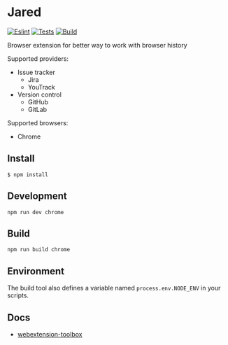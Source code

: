 # Jared
[![Eslint](https://github.com/Akurganow/jared/actions/workflows/eslint.yml/badge.svg)](https://github.com/Akurganow/jared/actions/workflows/eslint.yml)
[![Tests](https://github.com/Akurganow/jared/actions/workflows/tests.yml/badge.svg)](https://github.com/Akurganow/jared/actions/workflows/tests.yml)
[![Build](https://github.com/Akurganow/jared/actions/workflows/build.yml/badge.svg)](https://github.com/Akurganow/jared/actions/workflows/build.yml)

Browser extension for better way to work with browser history

Supported providers:
- Issue tracker
  - Jira
  - YouTrack
- Version control
  - GitHub
  - GitLab

Supported browsers:
- Chrome

## Install
	$ npm install

## Development
    npm run dev chrome
[//]: # (npm run dev firefox)
[//]: # (npm run dev opera)
[//]: # (npm run dev edge)

## Build
    npm run build chrome
[//]: # (npm run build firefox)
[//]: # (npm run build opera)
[//]: # (npm run build edge)

## Environment

The build tool also defines a variable named `process.env.NODE_ENV` in your scripts. 

## Docs

* [webextension-toolbox](https://github.com/HaNdTriX/webextension-toolbox)
